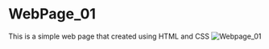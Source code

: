 # WebPage_01
This is a simple web page that created using HTML and CSS
![Webpage_01](https://user-images.githubusercontent.com/89432278/131826074-5be73877-0084-4f32-a234-cd49c51b142f.jpg)
